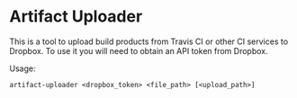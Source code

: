 # Artifact Uploader

This is a tool to upload build products from Travis CI or other CI services to
Dropbox. To use it you will need to obtain an API token from Dropbox.

Usage:

```
artifact-uploader <dropbox_token> <file_path> [<upload_path>]
```
